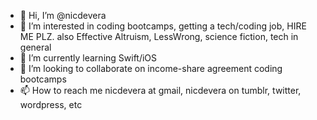 - 👋 Hi, I’m @nicdevera
- 👀 I’m interested in coding bootcamps, getting a tech/coding job, HIRE ME PLZ. also Effective Altruism, LessWrong, science fiction, tech in general
- 🌱 I’m currently learning Swift/iOS
- 💞️ I’m looking to collaborate on income-share agreement coding bootcamps
- 📫 How to reach me nicdevera at gmail, nicdevera on tumblr, twitter, wordpress, etc

<!---
nicdevera/nicdevera is a ✨ special ✨ repository because its `README.md` (this file) appears on your GitHub profile.
You can click the Preview link to take a look at your changes.
--->
